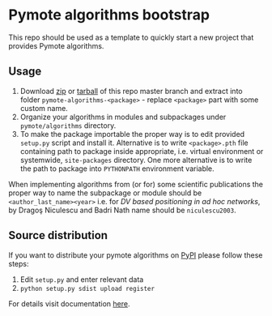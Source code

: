 Pymote algorithms bootstrap
===========================
This repo should be used as a template to quickly start a new project that provides Pymote algorithms.



Usage
-----

1. Download [zip](https://github.com/darbula/pymote-algorithms-bootstrap/archive/master.zip) or [tarball](https://github.com/darbula/pymote-algorithms-bootstrap/tarball/master) of this repo master branch and extract into folder `pymote-algorithms-<package>` - replace `<package>` part with some custom name.
2. Organize your algorithms in modules and subpackages under `pymote/algorithms` directory.
3. To make the package importable the proper way is to edit provided `setup.py` script and install it. Alternative is to write `<package>.pth` file containing path to package inside appropriate, i.e. virtual environment or systemwide, `site-packages` directory. One more alternative is to write the path to package into `PYTHONPATH` environment variable.

When implementing algorithms from (or for) some scientific publications the proper way to name the subpackage or module should be `<author_last_name><year>` i.e. for *DV based positioning in ad hoc networks*, by Dragoş Niculescu and Badri Nath name should be `niculescu2003`.


Source distribution
-------------------

If you want to distribute your pymote algorithms on [PyPI](https://pypi.python.org/pypi) please follow these steps:

1. Edit `setup.py` and enter relevant data
2. `python setup.py sdist upload register`

For details visit documentation [here](http://docs.python.org/2/distutils/index.html#distutils-index).
